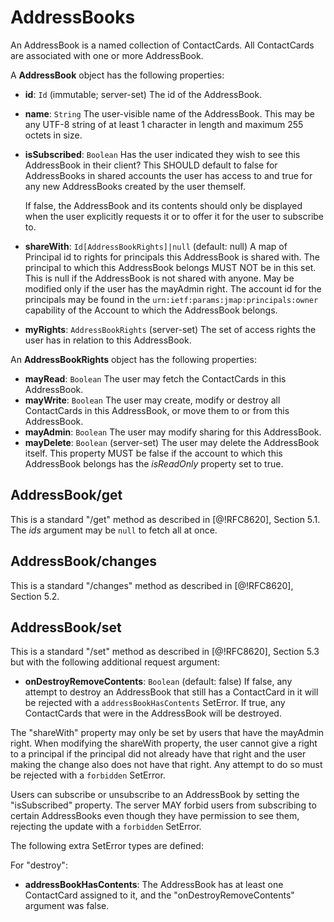 # AddressBooks

An AddressBook is a named collection of ContactCards. All ContactCards are associated with one or more AddressBook.

A **AddressBook** object has the following properties:

- **id**: `Id` (immutable; server-set)
  The id of the AddressBook.
- **name**: `String`
  The user-visible name of the AddressBook. This may be any UTF-8 string of at least 1 character in length and maximum 255 octets in size.
- **isSubscribed**: `Boolean`
  Has the user indicated they wish to see this AddressBook in their client? This SHOULD default to false for AddressBooks in shared accounts the user has access to and true for any new AddressBooks created by the user themself.

    If false, the AddressBook and its contents should only be displayed when
    the user explicitly requests it or to offer it for the user to subscribe to.
- **shareWith**: `Id[AddressBookRights]|null` (default: null)
  A map of Principal id to rights for principals this AddressBook is shared with. The principal to which this AddressBook belongs MUST NOT be in this set. This is null if the AddressBook is not shared with anyone. May be modified only if the user has the mayAdmin right. The account id for the principals may be found in the `urn:ietf:params:jmap:principals:owner` capability of the Account to which the AddressBook belongs.
- **myRights**: `AddressBookRights` (server-set)
  The set of access rights the user has in relation to this AddressBook.

An **AddressBookRights** object has the following properties:

- **mayRead**: `Boolean`
  The user may fetch the ContactCards in this AddressBook.
- **mayWrite**: `Boolean`
  The user may create, modify or destroy all ContactCards in this AddressBook, or move them to or from this AddressBook.
- **mayAdmin**: `Boolean`
  The user may modify sharing for this AddressBook.
- **mayDelete**: `Boolean` (server-set)
  The user may delete the AddressBook itself. This property MUST be false if the account to which this AddressBook belongs has the *isReadOnly* property set to true.


## AddressBook/get

This is a standard "/get" method as described in [@!RFC8620], Section 5.1. The *ids* argument may be `null` to fetch all at once.

## AddressBook/changes

This is a standard "/changes" method as described in [@!RFC8620], Section 5.2.

## AddressBook/set

This is a standard "/set" method as described in [@!RFC8620], Section 5.3 but with the following additional request argument:

- **onDestroyRemoveContents**: `Boolean` (default: false)
  If false, any attempt to destroy an AddressBook that still has a ContactCard in it will be rejected with a `addressBookHasContents` SetError. If true, any ContactCards that were in the AddressBook will be destroyed.

The "shareWith" property may only be set by users that have the mayAdmin right.
When modifying the shareWith property, the user cannot give a right to a principal if the principal did not already have that right and the user making the change also does not have that right. Any attempt to do so must be rejected with a `forbidden` SetError.

Users can subscribe or unsubscribe to an AddressBook by setting the "isSubscribed" property. The server MAY forbid users from subscribing to certain AddressBooks even though they have permission to see them, rejecting the update with a `forbidden` SetError.

The following extra SetError types are defined:

For "destroy":

- **addressBookHasContents**: The AddressBook has at least one ContactCard
  assigned to it, and the "onDestroyRemoveContents" argument was false.
